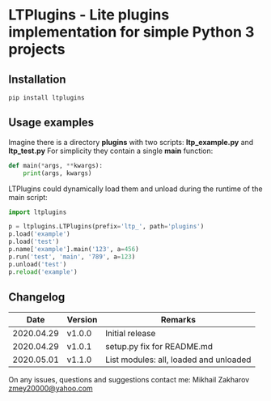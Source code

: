 # LTPlugins - Lite plugins implementation for simple Python 3 projects

## Installation
```shell script
pip install ltplugins
```

## Usage examples
Imagine there is a directory **plugins** with two scripts: **ltp_example.py** and **ltp_test.py**
For simplicity they contain a single **main** function:

```python
def main(*args, **kwargs):
    print(args, kwargs)
```

LTPlugins could dynamically load them and unload during the runtime of the main script:

```python
import ltplugins

p = ltplugins.LTPlugins(prefix='ltp_', path='plugins')
p.load('example')
p.load('test')
p.name['example'].main('123', a=456)
p.run('test', 'main', '789', a=123)
p.unload('test')
p.reload('example')
```

## Changelog

| Date       | Version | Remarks                                |
| ---------- | ------- | -------------------------------------- |
| 2020.04.29 | v1.0.0  | Initial release                        |
| 2020.04.29 | v1.0.1  | setup.py fix for README.md             |
| 2020.05.01 | v1.1.0  | List modules: all, loaded and unloaded |

On any issues, questions and suggestions contact me: Mikhail Zakharov <zmey20000@yahoo.com> 
